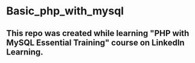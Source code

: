 # Basic_php_with_mysql
## This repo was created while learning "PHP with MySQL Essential Training" course on LinkedIn Learning.
